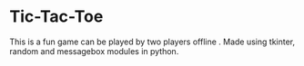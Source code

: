 # Tic-Tac-Toe

This is a fun game can be played by two players offline . 
Made using tkinter, random and messagebox modules in python. 
